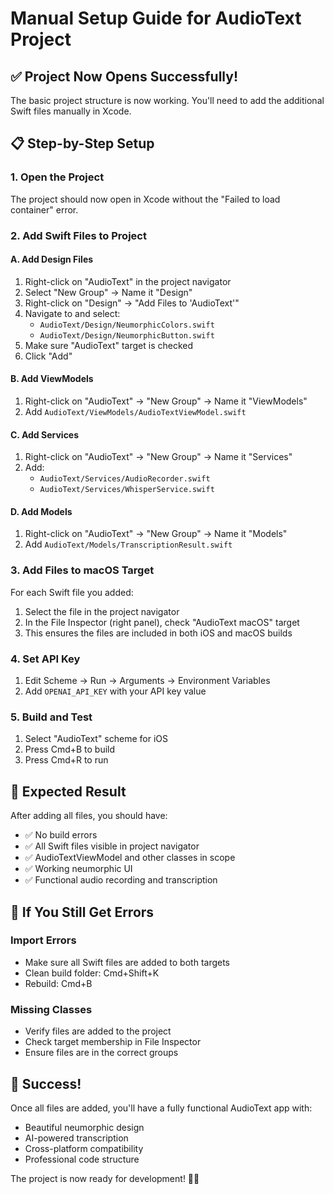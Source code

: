 # Manual Setup Guide for AudioText Project

## ✅ **Project Now Opens Successfully!**

The basic project structure is now working. You'll need to add the additional Swift files manually in Xcode.

## 📋 **Step-by-Step Setup**

### 1. **Open the Project**
The project should now open in Xcode without the "Failed to load container" error.

### 2. **Add Swift Files to Project**

#### A. Add Design Files
1. Right-click on "AudioText" in the project navigator
2. Select "New Group" → Name it "Design"
3. Right-click on "Design" → "Add Files to 'AudioText'"
4. Navigate to and select:
   - `AudioText/Design/NeumorphicColors.swift`
   - `AudioText/Design/NeumorphicButton.swift`
5. Make sure "AudioText" target is checked
6. Click "Add"

#### B. Add ViewModels
1. Right-click on "AudioText" → "New Group" → Name it "ViewModels"
2. Add `AudioText/ViewModels/AudioTextViewModel.swift`

#### C. Add Services
1. Right-click on "AudioText" → "New Group" → Name it "Services"
2. Add:
   - `AudioText/Services/AudioRecorder.swift`
   - `AudioText/Services/WhisperService.swift`

#### D. Add Models
1. Right-click on "AudioText" → "New Group" → Name it "Models"
2. Add `AudioText/Models/TranscriptionResult.swift`

### 3. **Add Files to macOS Target**
For each Swift file you added:
1. Select the file in the project navigator
2. In the File Inspector (right panel), check "AudioText macOS" target
3. This ensures the files are included in both iOS and macOS builds

### 4. **Set API Key**
1. Edit Scheme → Run → Arguments → Environment Variables
2. Add `OPENAI_API_KEY` with your API key value

### 5. **Build and Test**
1. Select "AudioText" scheme for iOS
2. Press Cmd+B to build
3. Press Cmd+R to run

## 🎯 **Expected Result**

After adding all files, you should have:
- ✅ No build errors
- ✅ All Swift files visible in project navigator
- ✅ AudioTextViewModel and other classes in scope
- ✅ Working neumorphic UI
- ✅ Functional audio recording and transcription

## 🚨 **If You Still Get Errors**

### Import Errors
- Make sure all Swift files are added to both targets
- Clean build folder: Cmd+Shift+K
- Rebuild: Cmd+B

### Missing Classes
- Verify files are added to the project
- Check target membership in File Inspector
- Ensure files are in the correct groups

## 🎉 **Success!**

Once all files are added, you'll have a fully functional AudioText app with:
- Beautiful neumorphic design
- AI-powered transcription
- Cross-platform compatibility
- Professional code structure

The project is now ready for development! 🎵✨
